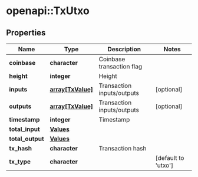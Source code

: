 # openapi::TxUtxo


## Properties
Name | Type | Description | Notes
------------ | ------------- | ------------- | -------------
**coinbase** | **character** | Coinbase transaction flag | 
**height** | **integer** | Height | 
**inputs** | [**array[TxValue]**](tx_value.md) | Transaction inputs/outputs | [optional] 
**outputs** | [**array[TxValue]**](tx_value.md) | Transaction inputs/outputs | [optional] 
**timestamp** | **integer** | Timestamp | 
**total_input** | [**Values**](values.md) |  | 
**total_output** | [**Values**](values.md) |  | 
**tx_hash** | **character** | Transaction hash | 
**tx_type** | **character** |  | [default to &#39;utxo&#39;]


